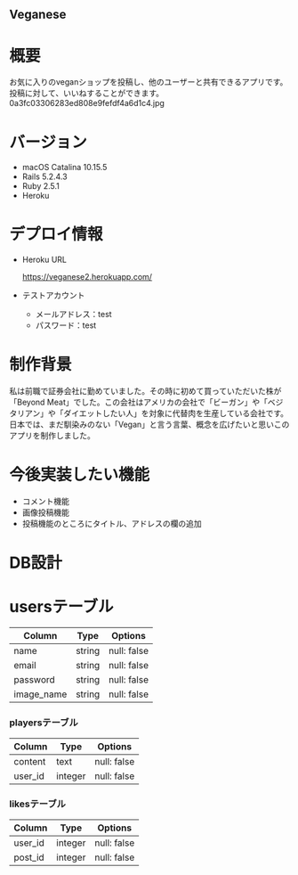 ## Veganese

# 概要
お気に入りのveganショップを投稿し、他のユーザーと共有できるアプリです。投稿に対して、いいねすることができます。
0a3fc03306283ed808e9fefdf4a6d1c4.jpg
# バージョン
- macOS Catalina 10.15.5
- Rails 5.2.4.3
- Ruby 2.5.1
- Heroku

# デプロイ情報
- Heroku URL
  
  https://veganese2.herokuapp.com/

- テストアカウント
  - メールアドレス：test
  - パスワード：test
  
# 制作背景
私は前職で証券会社に勤めていました。その時に初めて買っていただいた株が「Beyond Meat」でした。この会社はアメリカの会社で「ビーガン」や「ベジタリアン」や「ダイエットしたい人」を対象に代替肉を生産している会社です。日本では、まだ馴染みのない「Vegan」と言う言葉、概念を広げたいと思いこのアプリを制作しました。

#  今後実装したい機能
- コメント機能
- 画像投稿機能
- 投稿機能のところにタイトル、アドレスの欄の追加

# DB設計

# usersテーブル
|Column|Type|Options|
|------|----|-------|
|name|string|null: false|
|email|string|null: false|
|password|string|null: false|
|image_name|string|null: false|


### playersテーブル
|Column|Type|Options|
|------|----|-------|
|content|text|null: false|
|user_id|integer|null: false|


### likesテーブル
|Column|Type|Options|
|------|----|-------|
|user_id|integer|null: false|
|post_id|integer|null: false|

